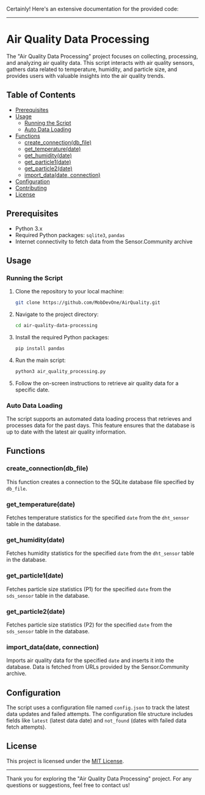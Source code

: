 Certainly! Here's an extensive documentation for the provided code:

---

# Air Quality Data Processing

The "Air Quality Data Processing" project focuses on collecting, processing, and analyzing air quality data. This script interacts with air quality sensors, gathers data related to temperature, humidity, and particle size, and provides users with valuable insights into the air quality trends.

## Table of Contents

- [Prerequisites](#prerequisites)
- [Usage](#usage)
  - [Running the Script](#running-the-script)
  - [Auto Data Loading](#auto-data-loading)
- [Functions](#functions)
  - [create_connection(db_file)](#create_connectiondb_file)
  - [get_temperature(date)](#get_temperaturedate)
  - [get_humidity(date)](#get_humiditydate)
  - [get_particle1(date)](#get_particle1date)
  - [get_particle2(date)](#get_particle2date)
  - [import_data(date, connection)](#import_datadate-connection)
- [Configuration](#configuration)
- [Contributing](#contributing)
- [License](#license)

## Prerequisites

- Python 3.x
- Required Python packages: `sqlite3`, `pandas`
- Internet connectivity to fetch data from the Sensor.Community archive

## Usage

### Running the Script

1. Clone the repository to your local machine:
   ```bash
   git clone https://github.com/MobDevOne/AirQuality.git
   ```

2. Navigate to the project directory:
   ```bash
   cd air-quality-data-processing
   ```

3. Install the required Python packages:
   ```bash
   pip install pandas
   ```

4. Run the main script:
   ```bash
   python3 air_quality_processing.py
   ```

5. Follow the on-screen instructions to retrieve air quality data for a specific date.

### Auto Data Loading

The script supports an automated data loading process that retrieves and processes data for the past days. This feature ensures that the database is up to date with the latest air quality information.

## Functions

### create_connection(db_file)

This function creates a connection to the SQLite database file specified by `db_file`.

### get_temperature(date)

Fetches temperature statistics for the specified `date` from the `dht_sensor` table in the database.

### get_humidity(date)

Fetches humidity statistics for the specified `date` from the `dht_sensor` table in the database.

### get_particle1(date)

Fetches particle size statistics (P1) for the specified `date` from the `sds_sensor` table in the database.

### get_particle2(date)

Fetches particle size statistics (P2) for the specified `date` from the `sds_sensor` table in the database.

### import_data(date, connection)

Imports air quality data for the specified `date` and inserts it into the database. Data is fetched from URLs provided by the Sensor.Community archive.

## Configuration

The script uses a configuration file named `config.json` to track the latest data updates and failed attempts. The configuration file structure includes fields like `latest` (latest data date) and `not_found` (dates with failed data fetch attempts).

## License

This project is licensed under the [MIT License](LICENSE).

---

Thank you for exploring the "Air Quality Data Processing" project. For any questions or suggestions, feel free to contact us!
